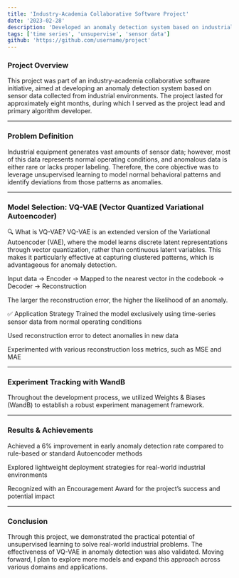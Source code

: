```yaml
---
title: 'Industry-Academia Collaborative Software Project'
date: '2023-02-28'
description: 'Developed an anomaly detection system based on industrial sensor data'
tags: ['time series', 'unsupervise', 'sensor data']
github: 'https://github.com/username/project'
---
```


### Project Overview
This project was part of an industry-academia collaborative software initiative, aimed at developing an anomaly detection system based on sensor data collected from industrial environments. The project lasted for approximately eight months, during which I served as the project lead and primary algorithm developer.

---

### Problem Definition
Industrial equipment generates vast amounts of sensor data; however, most of this data represents normal operating conditions, and anomalous data is either rare or lacks proper labeling. Therefore, the core objective was to leverage unsupervised learning to model normal behavioral patterns and identify deviations from those patterns as anomalies.

---

### Model Selection: VQ-VAE (Vector Quantized Variational Autoencoder)
🔍 What is VQ-VAE?
VQ-VAE is an extended version of the Variational Autoencoder (VAE), where the model learns discrete latent representations through vector quantization, rather than continuous latent variables. This makes it particularly effective at capturing clustered patterns, which is advantageous for anomaly detection.

Input data → Encoder → Mapped to the nearest vector in the codebook → Decoder → Reconstruction

The larger the reconstruction error, the higher the likelihood of an anomaly.

✅ Application Strategy
Trained the model exclusively using time-series sensor data from normal operating conditions

Used reconstruction error to detect anomalies in new data

Experimented with various reconstruction loss metrics, such as MSE and MAE

---

### Experiment Tracking with WandB
Throughout the development process, we utilized Weights & Biases (WandB) to establish a robust experiment management framework.

---

### Results & Achievements
Achieved a 6% improvement in early anomaly detection rate compared to rule-based or standard Autoencoder methods

Explored lightweight deployment strategies for real-world industrial environments

Recognized with an Encouragement Award for the project’s success and potential impact

---

### Conclusion
Through this project, we demonstrated the practical potential of unsupervised learning to solve real-world industrial problems. The effectiveness of VQ-VAE in anomaly detection was also validated. Moving forward, I plan to explore more models and expand this approach across various domains and applications.